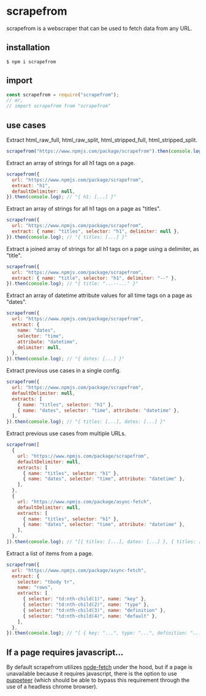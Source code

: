 # scrapefrom

scrapefrom is a webscraper that can be used to fetch data from any URL.

## installation

```
$ npm i scrapefrom
```

## import

```javascript
const scrapefrom = require("scrapefrom");
// or,
// import scrapefrom from "scrapefrom"
```

## use cases

Extract html_raw_full, html_raw_split, html_stripped_full, html_stripped_split.

```javascript
scrapefrom("https://www.npmjs.com/package/scrapefrom").then(console.log);
```

Extract an array of strings for all h1 tags on a page.

```javascript
scrapefrom({
  url: "https://www.npmjs.com/package/scrapefrom",
  extract: "h1",
  defaultDelimiter: null,
}).then(console.log); // "{ h1: [...] }"
```

Extract an array of strings for all h1 tags on a page as "titles".

```javascript
scrapefrom({
  url: "https://www.npmjs.com/package/scrapefrom",
  extract: { name: "titles", selector: "h1", delimiter: null },
}).then(console.log); // "{ titles: [...] }"
```

Extract a joined array of strings for all h1 tags on a page using a delimiter, as "title".

```javascript
scrapefrom({
  url: "https://www.npmjs.com/package/scrapefrom",
  extract: { name: "title", selector: "h1", delimiter: "--" },
}).then(console.log); // "{ title: "...--..." }"
```

Extract an array of datetime attribute values for all time tags on a page as "dates".

```javascript
scrapefrom({
  url: "https://www.npmjs.com/package/scrapefrom",
  extract: {
    name: "dates",
    selector: "time",
    attribute: "datetime",
    delimiter: null,
  },
}).then(console.log); // "{ dates: [...] }"
```

Extract previous use cases in a single config.

```javascript
scrapefrom({
  url: "https://www.npmjs.com/package/scrapefrom",
  defaultDelimiter: null,
  extracts: [
    { name: "titles", selector: "h1" },
    { name: "dates", selector: "time", attribute: "datetime" },
  ],
}).then(console.log); // "{ titles: [...], dates: [...] }"
```

Extract previous use cases from multiple URLs.

```javascript
scrapefrom([
  {
    url: "https://www.npmjs.com/package/scrapefrom",
    defaultDelimiter: null,
    extracts: [
      { name: "titles", selector: "h1" },
      { name: "dates", selector: "time", attribute: "datetime" },
    ],
  },
  {
    url: "https://www.npmjs.com/package/async-fetch",
    defaultDelimiter: null,
    extracts: [
      { name: "titles", selector: "h1" },
      { name: "dates", selector: "time", attribute: "datetime" },
    ],
  },
]).then(console.log); // "[{ titles: [...], dates: [...] }, { titles: [...], dates: [...] }]"
```

Extract a list of items from a page.

```javascript
scrapefrom({
  url: "https://www.npmjs.com/package/async-fetch",
  extract: {
    selector: "tbody tr",
    name: "rows",
    extracts: [
      { selector: "td:nth-child(1)", name: "key" },
      { selector: "td:nth-child(2)", name: "type" },
      { selector: "td:nth-child(3)", name: "definition" },
      { selector: "td:nth-child(4)", name: "default" },
    ],
  },
}).then(console.log); // "[ { key: "...", type: "...", definition: "...", default: "..." }, ...]"
```

## If a page requires javascript...

By default scrapefrom utilizes [node-fetch](https://www.npmjs.com/package/node-fetch) under the hood, but if a page is unavailable because it requires javascript, there is the option to use [puppeteer](https://www.npmjs.com/package/puppeteer) (which should be able to bypass this requirement through the use of a headless chrome browser).
